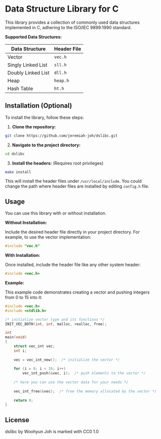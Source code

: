Data Structure Library for C
============================

This library provides a collection of commonly used data structures implemented
in C, adhering to the ISO/IEC 9899:1990 standard.

**Supported Data Structures:**

| Data Structure     | Header File |
|--------------------|-------------|
| Vector             | `vec.h`     |
| Singly Linked List | `sll.h`     |
| Doubly Linked List | `dll.h`     |
| Heap               | `heap.h`    |
| Hash Table         | `ht.h`      |

Installation (Optional)
-----------------------

To install the library, follow these steps:

1.  **Clone the repository:**

```sh
git clone https://github.com/jeremiah-joh/dslibc.git
```

2.  **Navigate to the project directory:**

```sh
cd dslibc
```

3.  **Install the headers:** (Requires root privileges)

```sh
make install
```

This will install the header files under `/usr/local/include`.
You could change the path where header files are installed by editing `config.h`
file.

Usage
-----

You can use this library with or without installation.

**Without Installation:**

Include the desired header file directly in your project directory.
For example, to use the vector implementation:

```c
#include "vec.h"
```

**With Installation:**

Once installed, include the header file like any other system header:

```c
#include <vec.h>
```

**Example:**

This example code demonstrates creating a vector and pushing integers from 0 to
15 into it:

```c
#include <vec.h>
#include <stdlib.h>

/* initialize vector type and its functions */
INIT_VEC_BOTH(int, int, malloc, realloc, free);

int
main(void)
{
    struct vec_int vec;
    int i;
    
    vec = vec_int_new();  /* initialize the vector */
    
    for (i = 0; i < 16; i++)
        vec_int_push(&vec, i);  /* push elements to the vector */
    
    /* here you can use the vector data for your needs */
    
    vec_int_free(&vec);  /* free the memory allocated by the vector */
    
    return 0;
}
```

License
-------

dslibc by Woohyun Joh is marked with CC0 1.0
